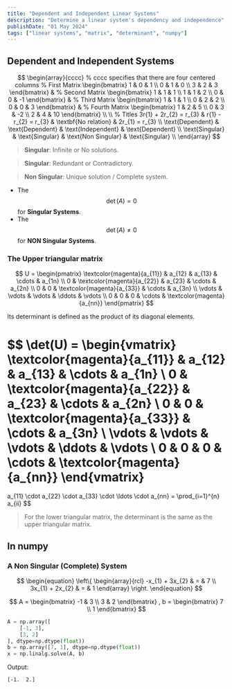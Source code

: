 ```yaml
---
title: "Dependent and Independent Linear Systems"
description: "Determine a linear system's dependency and independence"
publishDate: "01 May 2024"
tags: ["linear systems", "matrix", "determinant", "numpy"]
---
```


## Dependent and Independent Systems

$$
\begin{array}{cccc} % cccc specifies that there are four centered columns
    % First Matrix
    \begin{bmatrix}
        1 & 0 & 1 \\
        0 & 1 & 0 \\
        3 & 2 & 3
    \end{bmatrix}
    &
    % Second Matrix
    \begin{bmatrix}
        1 & 1 & 1 \\
        1 & 1 & 2 \\
        0 & 0 & -1
    \end{bmatrix}
    &
    % Third Matrix
    \begin{bmatrix}
        1 & 1 & 1 \\
        0 & 2 & 2 \\
        0 & 0 & 3
    \end{bmatrix}
    &
    % Fourth Matrix
    \begin{bmatrix}
        1 & 2 & 5 \\
        0 & 3 & -2 \\
        2 & 4 & 10
    \end{bmatrix} \\ \\
    % Titles
    3r{1} + 2r_{2} = r_{3} & r{1} - r_{2} = r_{3} & \textbf{No relation} & 2r_{1} = r_{3} \\
    \text{Dependent} & \text{Dependent} & \text{Independent} & \text{Dependent} \\
    \text{Singular} & \text{Singular} & \text{Non Singular} & \text{Singular} \\
\end{array}
$$

> **Singular**: Infinite or No solutions.

> **Singular**: Redundant or Contradictory.

> **Non Singular**: Unique solution / Complete system.

- The $$\det(A) = 0$$ for **Singular Systems**.
- The $$\det(A) \ne 0$$ for **NON Singular Systems**.

### The Upper triangular matrix
$$
U =
\begin{pmatrix}
    \textcolor{magenta}{a_{11}} & a_{12} & a_{13} & \cdots & a_{1n} \\
    0 & \textcolor{magenta}{a_{22}} & a_{23} & \cdots & a_{2n} \\
    0 & 0 & \textcolor{magenta}{a_{33}} & \cdots & a_{3n} \\
    \vdots & \vdots & \vdots & \ddots & \vdots \\
    0 & 0 & 0 & \cdots & \textcolor{magenta}{a_{nn}}
\end{pmatrix}
$$

Its determinant is defined as the product of its diagonal elements.

$$
\det(U) =
\begin{vmatrix}
    \textcolor{magenta}{a_{11}} & a_{12} & a_{13} & \cdots & a_{1n} \\
    0 & \textcolor{magenta}{a_{22}} & a_{23} & \cdots & a_{2n} \\
    0 & 0 & \textcolor{magenta}{a_{33}} & \cdots & a_{3n} \\
    \vdots & \vdots & \vdots & \ddots & \vdots \\
    0 & 0 & 0 & \cdots & \textcolor{magenta}{a_{nn}}
\end{vmatrix}
=
a_{11} \cdot a_{22} \cdot a_{33} \cdot \ldots \cdot a_{nn} = \prod_{i=1}^{n} a_{ii}
$$

> For the lower triangular matrix, the determinant is the same as the upper triangular matrix.

## In numpy

### A Non Singular (Complete) System

$$
\begin{equation}
  \left\{
    \begin{array}{rcl}
      -x_{1} + 3x_{2} & = & 7 \\
      3x_{1} + 2x_{2} & = & 1
    \end{array}
  \right.
\end{equation}
$$

$$
A =
\begin{bmatrix}
    -1 & 3 \\
    3 & 2
\end{bmatrix}
,
b =
\begin{bmatrix}
    7 \\
    1
\end{bmatrix}
$$


```python title="solve.py"
A = np.array([
    [-1, 3],
    [3, 2]
], dtype=np.dtype(float))
b = np.array([7, 1], dtype=np.dtype(float))
x = np.linalg.solve(A, b)
```
Output:
```bash title="Solution"
[-1.  2.]
```

